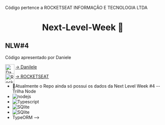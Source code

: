 Código pertence a ROCKETSEAT INFORMAÇÃO E TECNOLOGIA LTDA

<h1 align="center">
  Next-Level-Week 🚀
</h1>

## NLW#4
  Código apresentado por Daniele  
  
 <a href="https://github.com/danileao" target="blank"><img align="left" src="https://avatars.githubusercontent.com/u/5041791?s=460&u=7261e439282198ba0ce42fcfc619631fe989f58c&v=4" alt="Danileao" height="30" width="30" />-> Danilele
  
  <a href="https://github.com/Rocketseat" target="blank"> <img align="left" src="https://avatars.githubusercontent.com/u/28929274?s=200&v=4" alt="Rocketseat" height="30"    width="30" />-> ROCKETSEAT
 </a> 
 
 - 🚀Atualmente o Repo ainda só possui os dados da Next Level Week #4 -- Trilha Node
 - <img src="https://img.shields.io/badge/-Node.js-3C873A?style=flat&logo=Node.js&logoColor=white" alt="nodejs"/>
 - <img src="https://simpleicons.org/icons/typescript.svg" alt="Typescript"/> 
 - <img src="https://simpleicons.org/icons/sqlite.svg" alt="SQlite"/> 
 - <img src="https://simpleicons.org/icons/visualstudiocode.svg" alt="SQlite"/> 
 - TypeORM
 -->


